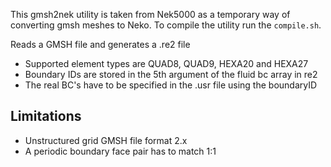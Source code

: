 This gmsh2nek utility is taken from Nek5000 as a temporary way of converting gmsh meshes to Neko. To compile the utility run
the `compile.sh`. 

Reads a GMSH file and generates a .re2 file

* Supported element types are QUAD8, QUAD9, HEXA20 and HEXA27
* Boundary IDs are stored in the 5th argument of the fluid bc array in re2
* The real BC's have to be specified in the .usr file using the boundaryID

Limitations
-------------------
* Unstructured grid GMSH file format 2.x
* A periodic boundary face pair has to match 1:1 
